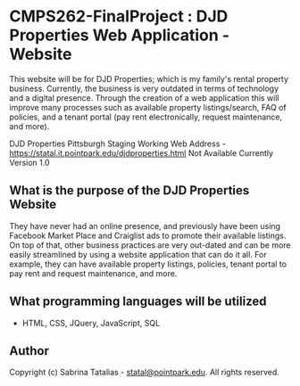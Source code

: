 # CMPS262-FinalProject : DJD Properties Web Application - Website
This website will be for DJD Properties; which is my family's rental property business. Currently, the business is very outdated in terms of technology and a digital presence. Through the creation of a web application this will improve many processes such as available property listings/search, FAQ of policies, and a tenant portal (pay rent electronically, request maintenance, and more). 

DJD Properties
Pittsburgh
Staging
Working Web Address - https://statal.it.pointpark.edu/djdproperties.html
Not Available Currently
Version 1.0

## What is the purpose of the DJD Properties Website
They have never had an online presence, and previously have been using Facebook Market Place and Craiglist ads to promote their available listings. On top of that, other business practices are very out-dated and can be more easily streamlined by using a website application that can do it all. 
For example, they can have available property listings, policies, tenant portal to pay rent and request maintenance, and more. 

## What programming languages will be utilized
- HTML, CSS, JQuery, JavaScript, SQL


## Author
Copyright (c) Sabrina Tatalias - statal@pointpark.edu. All rights reserved. 

